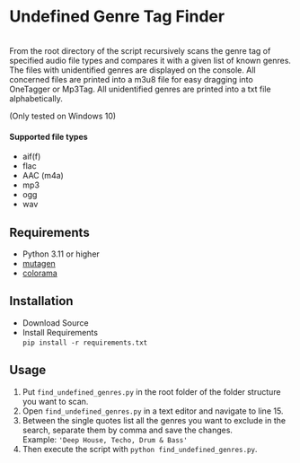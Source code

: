 # Undefined Genre Tag Finder
<br/>
From the root directory of the script recursively scans the genre tag of specified audio file types and compares it with a given list of known genres.
The files with unidentified genres are displayed on the console.
All concerned files are printed into a m3u8 file for easy dragging into OneTagger or Mp3Tag.
All unidentified genres are printed into a txt file alphabetically.

(Only tested on Windows 10)

#### Supported file types
- aif(f)
- flac
- AAC (m4a)
- mp3
- ogg
- wav

## Requirements
- Python 3.11 or higher
- [mutagen](https://pypi.org/project/mutagen/)
- [colorama](https://pypi.org/project/colorama/)

## Installation
- Download Source
- Install Requirements <br/>```pip install -r requirements.txt```

## Usage
1. Put ```find_undefined_genres.py``` in the root folder of the folder structure you want to scan.
2. Open ```find_undefined_genres.py``` in a text editor and navigate to line 15.
3. Between the single quotes list all the genres you want to exclude in the search, separate them by comma and save the changes. <br/> Example: ```'Deep House, Techo, Drum & Bass'```
2. Then execute the script with ```python find_undefined_genres.py```.